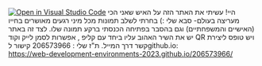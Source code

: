 [![Open in Visual Studio Code](https://classroom.github.com/assets/open-in-vscode-c66648af7eb3fe8bc4f294546bfd86ef473780cde1dea487d3c4ff354943c9ae.svg)](https://classroom.github.com/online_ide?assignment_repo_id=10466707&assignment_repo_type=AssignmentRepo)
היי! עשיתי את האתר הזה על האיש שאני הכי מעריצה בעולם- סבא שלי :)
בחרתי לשלב תמונות מכל מיני רגעים מאושרים בחייו (האישיים והמשפחתיים) וגם בהסבר בפתיחה הכנסתי ברקע תמונה שלו.
לצד זה באתר יש את השיר האהוב עליו ביחד עם קליפ , אפשרות לסמן לייק וקוד QR ויש טופס ליצירת קשר דרך המייל.
ת"ז שלי : 206573966
קישור לgithub.io:  
https://web-development-environments-2023.github.io/206573966/

